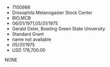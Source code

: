 * 7100986
* Drosophila Melanogaster Stock Center
* BIO,MCB
* 06/01/1971,05/31/1975
* Gerald Oster, Bowling Green State University
* Standard Grant
*   name not available
* 05/31/1975
* USD 178,700.00

NONE